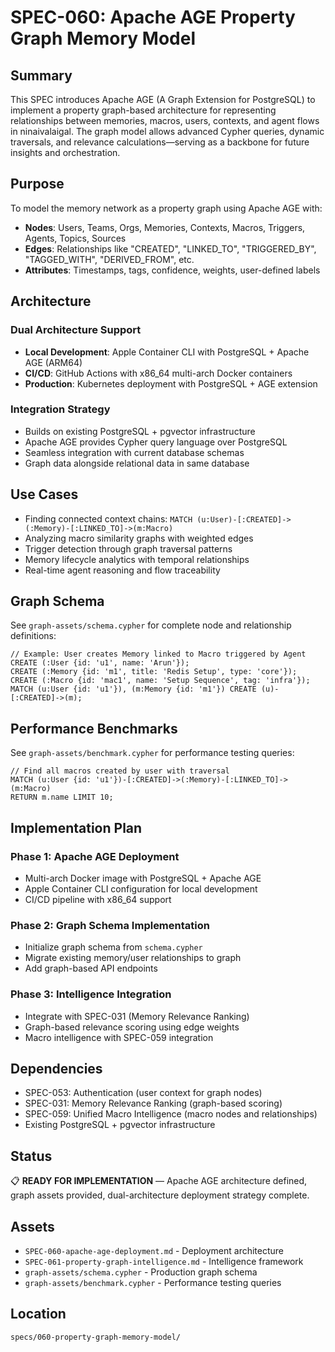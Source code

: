 # SPEC-060: Apache AGE Property Graph Memory Model

## Summary

This SPEC introduces Apache AGE (A Graph Extension for PostgreSQL) to implement a property graph-based architecture for representing relationships between memories, macros, users, contexts, and agent flows in ninaivalaigal. The graph model allows advanced Cypher queries, dynamic traversals, and relevance calculations—serving as a backbone for future insights and orchestration.

## Purpose

To model the memory network as a property graph using Apache AGE with:

- **Nodes**: Users, Teams, Orgs, Memories, Contexts, Macros, Triggers, Agents, Topics, Sources
- **Edges**: Relationships like "CREATED", "LINKED_TO", "TRIGGERED_BY", "TAGGED_WITH", "DERIVED_FROM", etc.
- **Attributes**: Timestamps, tags, confidence, weights, user-defined labels

## Architecture

### **Dual Architecture Support**
- **Local Development**: Apple Container CLI with PostgreSQL + Apache AGE (ARM64)
- **CI/CD**: GitHub Actions with x86_64 multi-arch Docker containers
- **Production**: Kubernetes deployment with PostgreSQL + AGE extension

### **Integration Strategy**
- Builds on existing PostgreSQL + pgvector infrastructure
- Apache AGE provides Cypher query language over PostgreSQL
- Seamless integration with current database schemas
- Graph data alongside relational data in same database

## Use Cases

- Finding connected context chains: `MATCH (u:User)-[:CREATED]->(:Memory)-[:LINKED_TO]->(m:Macro)`
- Analyzing macro similarity graphs with weighted edges
- Trigger detection through graph traversal patterns
- Memory lifecycle analytics with temporal relationships
- Real-time agent reasoning and flow traceability

## Graph Schema

See `graph-assets/schema.cypher` for complete node and relationship definitions:

```cypher
// Example: User creates Memory linked to Macro triggered by Agent
CREATE (:User {id: 'u1', name: 'Arun'});
CREATE (:Memory {id: 'm1', title: 'Redis Setup', type: 'core'});
CREATE (:Macro {id: 'mac1', name: 'Setup Sequence', tag: 'infra'});
MATCH (u:User {id: 'u1'}), (m:Memory {id: 'm1'}) CREATE (u)-[:CREATED]->(m);
```

## Performance Benchmarks

See `graph-assets/benchmark.cypher` for performance testing queries:

```cypher
// Find all macros created by user with traversal
MATCH (u:User {id: 'u1'})-[:CREATED]->(:Memory)-[:LINKED_TO]->(m:Macro)
RETURN m.name LIMIT 10;
```

## Implementation Plan

### **Phase 1: Apache AGE Deployment**
- Multi-arch Docker image with PostgreSQL + Apache AGE
- Apple Container CLI configuration for local development
- CI/CD pipeline with x86_64 support

### **Phase 2: Graph Schema Implementation**
- Initialize graph schema from `schema.cypher`
- Migrate existing memory/user relationships to graph
- Add graph-based API endpoints

### **Phase 3: Intelligence Integration**
- Integrate with SPEC-031 (Memory Relevance Ranking)
- Graph-based relevance scoring using edge weights
- Macro intelligence with SPEC-059 integration

## Dependencies

- SPEC-053: Authentication (user context for graph nodes)
- SPEC-031: Memory Relevance Ranking (graph-based scoring)
- SPEC-059: Unified Macro Intelligence (macro nodes and relationships)
- Existing PostgreSQL + pgvector infrastructure

## Status

📋 **READY FOR IMPLEMENTATION** — Apache AGE architecture defined, graph assets provided, dual-architecture deployment strategy complete.

## Assets

- `SPEC-060-apache-age-deployment.md` - Deployment architecture
- `SPEC-061-property-graph-intelligence.md` - Intelligence framework
- `graph-assets/schema.cypher` - Production graph schema
- `graph-assets/benchmark.cypher` - Performance testing queries

## Location

`specs/060-property-graph-memory-model/`
